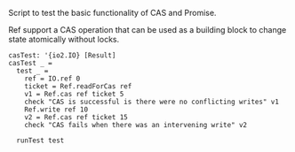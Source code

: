 Script to test the basic functionality of CAS and Promise.

Ref support a CAS operation that can be used as a building block to
change state atomically without locks.

```unison
casTest: '{io2.IO} [Result]
casTest _ =
  test _ =
    ref = IO.ref 0
    ticket = Ref.readForCas ref
    v1 = Ref.cas ref ticket 5
    check "CAS is successful is there were no conflicting writes" v1
    Ref.write ref 10
    v2 = Ref.cas ref ticket 15
    check "CAS fails when there was an intervening write" v2

  runTest test
```

